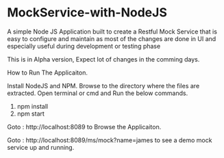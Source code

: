 # MockService-with-NodeJS
A  simple Node JS Application built to create a Restful Mock Service that is easy to configure and maintain as most of the changes are done in UI and especially useful during development or testing phase

This is in Alpha version, Expect lot of changes in the comming days.

How to Run The Applicaiton.

Install NodeJS and NPM. Browse to the directory where the files are extracted. Open terminal or cmd and Run the below commands.
  1. npm install
  2. npm start

Goto : http://localhost:8089 to Browse the Applicaiton.

Goto : http://localhost:8089/ms/mock?name=james to see a demo mock service up and running.
